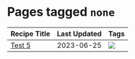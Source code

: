 # Pages tagged `none`

|Recipe Title|Last Updated|Tags
|:---|:---|:---|
|[Test 5](../recipes/test.md)|2023-06-25|[![](https://img.shields.io/badge/tag-none-28ab17)](../tags/none.md)|